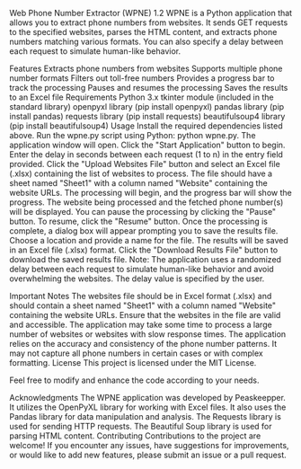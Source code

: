 Web Phone Number Extractor (WPNE) 1.2
WPNE is a Python application that allows you to extract phone numbers from websites. It sends GET requests to the specified websites, parses the HTML content, and extracts phone numbers matching various formats. You can also specify a delay between each request to simulate human-like behavior.

Features
Extracts phone numbers from websites
Supports multiple phone number formats
Filters out toll-free numbers
Provides a progress bar to track the processing
Pauses and resumes the processing
Saves the results to an Excel file
Requirements
Python 3.x
tkinter module (included in the standard library)
openpyxl library (pip install openpyxl)
pandas library (pip install pandas)
requests library (pip install requests)
beautifulsoup4 library (pip install beautifulsoup4)
Usage
Install the required dependencies listed above.
Run the wpne.py script using Python: python wpne.py.
The application window will open.
Click the "Start Application" button to begin.
Enter the delay in seconds between each request (1 to n) in the entry field provided.
Click the "Upload Websites File" button and select an Excel file (.xlsx) containing the list of websites to process. The file should have a sheet named "Sheet1" with a column named "Website" containing the website URLs.
The processing will begin, and the progress bar will show the progress. The website being processed and the fetched phone number(s) will be displayed.
You can pause the processing by clicking the "Pause" button. To resume, click the "Resume" button.
Once the processing is complete, a dialog box will appear prompting you to save the results file. Choose a location and provide a name for the file. The results will be saved in an Excel file (.xlsx) format.
Click the "Download Results File" button to download the saved results file.
Note: The application uses a randomized delay between each request to simulate human-like behavior and avoid overwhelming the websites. The delay value is specified by the user.

Important Notes
The websites file should be in Excel format (.xlsx) and should contain a sheet named "Sheet1" with a column named "Website" containing the website URLs.
Ensure that the websites in the file are valid and accessible.
The application may take some time to process a large number of websites or websites with slow response times.
The application relies on the accuracy and consistency of the phone number patterns. It may not capture all phone numbers in certain cases or with complex formatting.
License
This project is licensed under the MIT License.

Feel free to modify and enhance the code according to your needs.

Acknowledgments
The WPNE application was developed by Peaskeepper.
It utilizes the OpenPyXL library for working with Excel files.
It also uses the Pandas library for data manipulation and analysis.
The Requests library is used for sending HTTP requests.
The Beautiful Soup library is used for parsing HTML content.
Contributing
Contributions to the project are welcome! If you encounter any issues, have suggestions for improvements, or would like to add new features, please submit an issue or a pull request.


